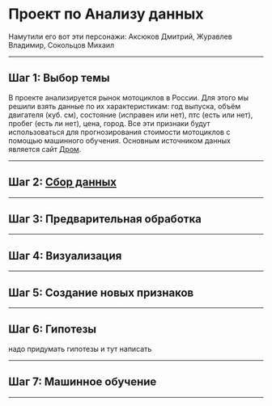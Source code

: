 # Проект по Анализу данных

Намутили его вот эти персонажи: Аксюков Дмитрий, Журавлев Владимир, Сокольцов Михаил

---

## Шаг 1: Выбор темы

В проекте анализируется рынок мотоциклов в России. Для этого мы решили взять данные по их характеристикам: год выпуска, объём двигателя (куб. см), состояние (исправен или нет), птс (есть или нет), пробег (есть ли нет), цена, город. Все эти признаки будут использоваться для прогнозирования стоимости мотоциклов с помощью машинного обучения. Основным источником данных является сайт [Дром](https://moto.drom.ru/sale/). 

---

## Шаг 2: [Сбор данных](https://github.com/VKZhuravlev/ANDANPROJECT2024/blob/main/Сбор%20данных.ipynb)

---

## Шаг 3: Предварительная обработка

---

## Шаг 4: Визуализация

---

## Шаг 5: Создание новых признаков

---

## Шаг 6: Гипотезы

надо придумать гипотезы и тут написать

---

## Шаг 7: Машинное обучение

---

